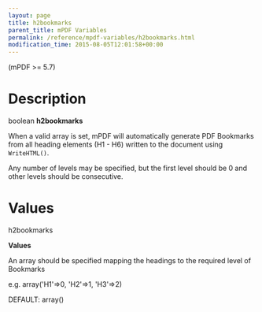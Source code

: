 ```yaml
---
layout: page
title: h2bookmarks
parent_title: mPDF Variables
permalink: /reference/mpdf-variables/h2bookmarks.html
modification_time: 2015-08-05T12:01:58+00:00
---
```


(mPDF >= 5.7)

# Description

boolean **h2bookmarks**

When a valid array is set, mPDF will automatically generate PDF Bookmarks from all heading elements (H1 - H6) written to the document using `WriteHTML()`.` `

Any number of levels may be specified, but the first level should be 0 and other levels should be consecutive.

# Values

<span class="parameter">h2bookmarks</span><span class="smallblock">

</span>

**Values**

An array should be specified mapping the headings to the required level of Bookmarks

e.g. array('H1'=&gt;0, 'H2'=&gt;1, 'H3'=&gt;2)

<span class="smallblock">DEFAULT:</span> array()

